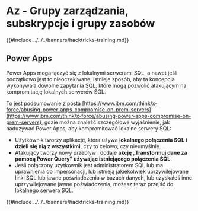 # Az - Grupy zarządzania, subskrypcje i grupy zasobów

{{#include ../../../banners/hacktricks-training.md}}

## Power Apps

Power Apps mogą łączyć się z lokalnymi serwerami SQL, a nawet jeśli początkowo jest to nieoczekiwane, istnieje sposób, aby ta koncepcja wykonywała dowolne zapytania SQL, które mogą pozwolić atakującym na kompromitację lokalnych serwerów SQL.

To jest podsumowanie z posta [https://www.ibm.com/think/x-force/abusing-power-apps-compromise-on-prem-servers](https://www.ibm.com/think/x-force/abusing-power-apps-compromise-on-prem-servers), gdzie można znaleźć szczegółowe wyjaśnienie, jak nadużywać Power Apps, aby kompromitować lokalne serwery SQL:

- Użytkownik tworzy aplikację, która używa **lokalnego połączenia SQL i dzieli się nią z wszystkimi**, czy to celowo, czy nieumyślnie.
- Atakujący tworzy nowy przepływ i dodaje **akcję „Transformuj dane za pomocą Power Query” używając istniejącego połączenia SQL**.
- Jeśli połączony użytkownik jest administratorem SQL lub ma uprawnienia do impersonacji, lub istnieją jakiekolwiek uprzywilejowane linki SQL lub jawne poświadczenia w bazach danych, lub uzyskałeś inne uprzywilejowane jawne poświadczenia, możesz teraz przejść do lokalnego serwera SQL.

{{#include ../../../banners/hacktricks-training.md}}
